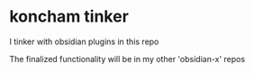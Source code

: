 # koncham tinker

I tinker with obsidian plugins in this repo

The finalized functionality will be in my other 'obsidian-x' repos


